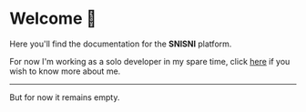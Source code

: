 # Welcome 🍊

Here you'll find the documentation for the **SNISNI** platform.

For now I'm working as a solo developer in my spare time, click [here](/about) if you wish to know more about me.

___

But for now it remains empty.
